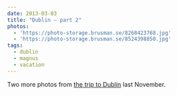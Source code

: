 ```yaml
---
date: 2013-03-03
title: "Dublin – part 2"
photos:
  - 'https://photo-storage.brusman.se/8268423768.jpg'
  - 'https://photo-storage.brusman.se/8524398850.jpg'
tags:
  - dublin
  - magnus
  - vacation
---
```


Two more photos from [the trip to Dublin](/dublin) last November.
